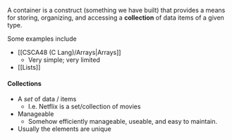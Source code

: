 A container is a construct (something we have built) that provides a means for storing, organizing, and accessing a **collection** of data items of a given type.

Some examples include
- [[CSCA48 (C Lang)/Arrays|Arrays]]
	- Very simple; very limited
- [[Lists]]

#### Collections
-  A *set* of data / items
	- I.e. Netflix is a set/collection of movies
- Manageable
	- Somehow efficiently manageable, useable, and easy to maintain.
- Usually the elements are unique
